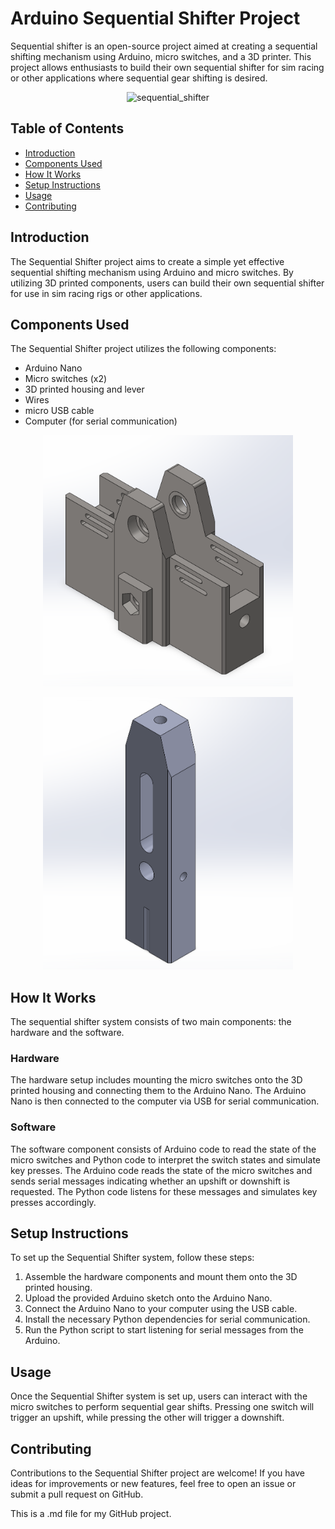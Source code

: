 # Arduino Sequential Shifter Project

Sequential shifter is an open-source project aimed at creating a sequential shifting mechanism using Arduino, micro switches, and a 3D printer. This project allows enthusiasts to build their own sequential shifter for sim racing or other applications where sequential gear shifting is desired.


<!-- Image Placeholder for Sequential Shifter -->
<p align="center">
  <img src="readme_files/sequential_shifter.gif" alt="sequential_shifter" width="400" />
</p>


## Table of Contents

- [Introduction](#introduction)
- [Components Used](#components-used)
- [How It Works](#how-it-works)
- [Setup Instructions](#setup-instructions)
- [Usage](#usage)
- [Contributing](#contributing)


## Introduction

The Sequential Shifter project aims to create a simple yet effective sequential shifting mechanism using Arduino and micro switches. By utilizing 3D printed components, users can build their own sequential shifter for use in sim racing rigs or other applications.


## Components Used

The Sequential Shifter project utilizes the following components:

- Arduino Nano
- Micro switches (x2)
- 3D printed housing and lever
- Wires
- micro USB cable
- Computer (for serial communication)


<!-- Image Placeholder for 3D Printed Housing -->
<p align="center">
  <img src="readme_files/main_housing.png" alt="sequential_shifter_housing" width="400" />
</p>

<p align="center">
  <img src="readme_files/lever.png" alt="sequential_shifter_housing" width="400" />
</p>


## How It Works

The sequential shifter system consists of two main components: the hardware and the software.

### Hardware

The hardware setup includes mounting the micro switches onto the 3D printed housing and connecting them to the Arduino Nano. The Arduino Nano is then connected to the computer via USB for serial communication.

### Software

The software component consists of Arduino code to read the state of the micro switches and Python code to interpret the switch states and simulate key presses. The Arduino code reads the state of the micro switches and sends serial messages indicating whether an upshift or downshift is requested. The Python code listens for these messages and simulates key presses accordingly.


## Setup Instructions

To set up the Sequential Shifter system, follow these steps:

1. Assemble the hardware components and mount them onto the 3D printed housing.
2. Upload the provided Arduino sketch onto the Arduino Nano.
3. Connect the Arduino Nano to your computer using the USB cable.
4. Install the necessary Python dependencies for serial communication.
5. Run the Python script to start listening for serial messages from the Arduino.


## Usage

Once the Sequential Shifter system is set up, users can interact with the micro switches to perform sequential gear shifts. Pressing one switch will trigger an upshift, while pressing the other will trigger a downshift.


## Contributing

Contributions to the Sequential Shifter project are welcome! If you have ideas for improvements or new features, feel free to open an issue or submit a pull request on GitHub.


This is a .md file for my GitHub project.
